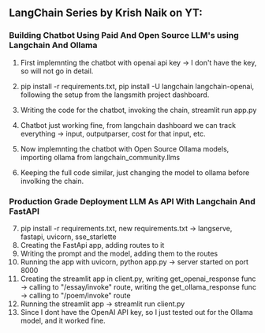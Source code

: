 ## LangChain Series by Krish Naik on YT:

### Building Chatbot Using Paid And Open Source LLM's using Langchain And Ollama
1. First implemnting the chatbot with openai api key -> I don't have the key, so will not go in detail.

2. pip install -r requirements.txt, pip install -U langchain langchain-openai, following the setup from the langsmith project dashboard.

3. Writing the code for the chatbot, invoking the chain, streamlit run app.py

4. Chatbot just working fine, from langchain dashboard we can track everything -> input, outputparser, cost for that input, etc.

5. Now implemnting the chatbot with Open Source Ollama models, importing ollama from langchain_community.llms

6. Keeping the full code similar, just changing the model to ollama before involking the chain.


### Production Grade Deployment LLM As API With Langchain And FastAPI
7. pip install -r requirements.txt, new requirements.txt -> langserve, fastapi, uvicorn, sse_starlette
8. Creating the FastApi app, adding routes to it
9. Writing the prompt and the model, adding them to the routes
10. Running the app with uvicorn, python app.py -> server started on port 8000
11. Creating the streamlit app in client.py, writing get_openai_response func -> calling to "/essay/invoke" route, writing the get_ollama_response func -> calling to "/poem/invoke" route
12. Running the streamlit app -> streamlit run client.py
13. Since I dont have the OpenAI API key, so I just tested out for the Ollama model, and it worked fine.